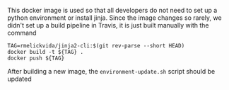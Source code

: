 This docker image is used so that all developers do not need to set up a python
environment or install jinja.  Since the image changes so rarely, we didn't set up
a build pipeline in Travis, it is just built manually with the command

```shell
TAG=rmelickvida/jinja2-cli:$(git rev-parse --short HEAD)
docker build -t ${TAG} .
docker push ${TAG}
```

After building a new image, the `environment-update.sh` script should be updated
